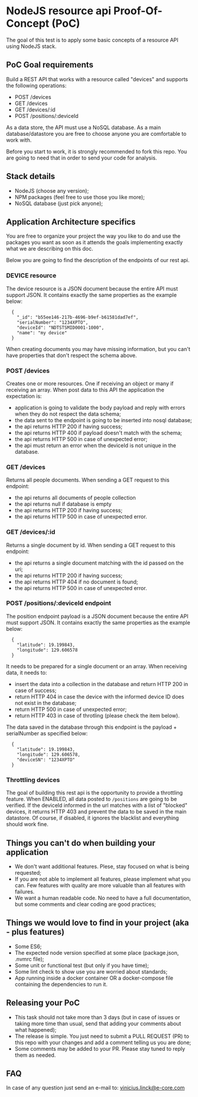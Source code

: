 # NodeJS resource api Proof-Of-Concept (PoC)

The goal of this test is to apply some basic concepts of a resource API using NodeJS stack.

## PoC Goal requirements

Build a REST API that works with a resource called "devices" and supports the following operations:
* POST /devices
* GET /devices
* GET /devices/:id
* POST /positions/:deviceId

As a data store, the API must use a NoSQL database. As a main database/datastore you are free to choose anyone you are comfortable to work with.

Before you start to work, it is strongly recommended to fork this repo. You are going to need that in order to send your code for analysis.

## Stack details
* NodeJS (choose any version);
* NPM packages (feel free to use those you like more);
* NoSQL database (just pick anyone);

## Application Architecture specifics

You are free to organize your project the way you like to do and use the packages you want as soon as it attends the goals implementing exactly what we are describing on this doc.

Below you are going to find the description of the endpoints of our rest api.

### DEVICE resource

The device resource is a JSON document because the entire API must support JSON. It contains exactly the same properties as the example below:
```
  {
    "_id": "b55ee146-217b-4696-b9ef-b61581dad7ef",
    "serialNumber": "1234XPTO",
    "deviceId": "NDTSTSMID0001-1000",
    "name": "my device"
  }
```

When creating documents you may have missing information, but you can't have properties that don't respect the schema above.

### POST /devices

Creates one or more resources. One if receiving an object or many if receiving an array. When post data to this API the application the expectation is:
* application is going to validate the body payload and reply with errors when they do not respect the data schema;
* the data sent to the endpoint is going to be inserted into nosql database;
* the api returns HTTP 200 if having success;
* the api returns HTTP 400 if payload doesn't match with the schema;
* the api returns HTTP 500 in case of unexpected error;
* the api must return an error when the deviceId is not unique in the database.

### GET /devices

Returns all people documents. When sending a GET request to this endpoint:
* the api returns all documents of people collection
* the api returns null if database is empty
* the api returns HTTP 200 if having success;
* the api returns HTTP 500 in case of unexpected error.

### GET /devices/:id

Returns a single document by id. When sending a GET request to this endpoint:
* the api returns a single document matching with the id passed on the uri;
* the api returns HTTP 200 if having success;
* the api returns HTTP 404 if no document is found;
* the api returns HTTP 500 in case of unexpected error.

### POST /positions/:deviceId endpoint

The position endpoint payload is a JSON document because the entire API must support JSON. It contains exactly the same properties as the example below:
```
  {
    "latitude": 19.199843,
    "longitude": 129.606578
  }
```

It needs to be prepared for a single document or an array. When receiving data, it needs to:
* insert the data into a collection in the database and return HTTP 200 in case of success;
* return HTTP 404 in case the device with the informed device ID does not exist in the database;
* return HTTP 500 in case of unexpected error;
* return HTTP 403 in case of throtling (please check the item below).

The data saved in the database through this endpoint is the payload + serialNumber as specified below:
```
  {
    "latitude": 19.199843,
    "longitude": 129.606578,
    "deviceSN": "1234XPTO"
  }
```


### Throttling devices

The goal of building this rest api is the opportunity to provide a throttling feature. When ENABLED, all data posted to `/positions` are going to be verified. If the deviceId informed in the url matches with a list of "blocked" devices, it returns HTTP 403 and prevent the data to be saved in the main datastore. Of course, if disabled, it ignores the blacklist and everything should work fine.

## Things you can't do when building your application
* We don't want additional features. Plese, stay focused on what is being requested;
* If you are not able to implement all features, please implement what you can. Few features with quality are more valuable than all features with failures.
* We want a human readable code. No need to have a full documentation, but some comments and clear coding are good practices;

## Things we would love to find in your project (aka - plus features)
* Some ES6;
* The expected node version specified at some place (package.json, .nvmrc file);
* Some unit or functional test (but only if you have time);
* Some lint check to show use you are worried about standards;
* App running inside a docker container OR a docker-compose file containing the dependencies to run it.

## Releasing your PoC
* This task should not take more than 3 days (but in case of issues or taking more time than usual, send that adding your comments about what happened);
* The release is simple. You just need to submit a PULL REQUEST (PR) to this repo with your changes and add a comment telling us you are done;
* Some comments may be added to your PR. Please stay tuned to reply them as needed.

## FAQ

In case of any question just send an e-mail to: vinicius.linck@e-core.com
